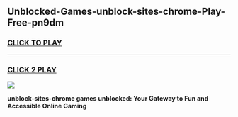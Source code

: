 
## Unblocked-Games-unblock-sites-chrome-Play-Free-pn9dm
<h3>
<a href="https://premium76.site?title=unblock-sites-chrome&ref=21A">CLICK TO PLAY</a></h3>
<hr>

<h3>
<a href="https://premium76.site?title=unblock-sites-chrome&ref=21A">CLICK 2 PLAY</a>
  
</h3>

<a href="https://premium76.site?title=unblock-sites-chrome&ref=21A"><img src="https://clearcache.store/games.png"></a>


**unblock-sites-chrome games unblocked: Your Gateway to Fun and Accessible Online Gaming**
